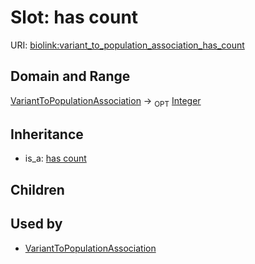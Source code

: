 # Slot: has count




URI: [biolink:variant_to_population_association_has_count](https://w3id.org/biolink/vocab/variant_to_population_association_has_count)
## Domain and Range

[VariantToPopulationAssociation](VariantToPopulationAssociation.md) ->  <sub>OPT</sub> [Integer](Integer.md)
## Inheritance

 *  is_a: [has count](has_count.md)
## Children

## Used by

 * [VariantToPopulationAssociation](VariantToPopulationAssociation.md)
